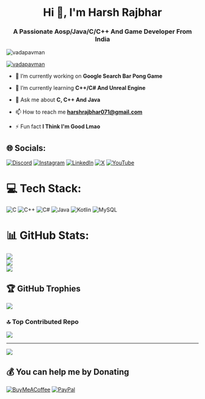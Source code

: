 <h1 align="center">Hi 👋, I'm Harsh Rajbhar</h1>
<h3 align="center">A Passionate Aosp/Java/C/C++ And Game Developer From India</h3>

<p align="left"> <img src="https://komarev.com/ghpvc/?username=vadapavman&label=Profile%20views&color=0e75b6&style=flat" alt="vadapavman" /> </p>

<p align="left"> <a href="https://github.com/ryo-ma/github-profile-trophy"><img src="https://github-profile-trophy.vercel.app/?username=vadapavman" alt="vadapavman" /></a> </p>

- 🔭 I’m currently working on **Google Search Bar Pong Game**

- 🌱 I’m currently learning **C++/C# And Unreal Engine**

- 💬 Ask me about **C, C++ And Java**

- 📫 How to reach me **harshrajbhar071@gmail.com**

- ⚡ Fun fact **I Think I'm Good Lmao**

## 🌐 Socials:
[![Discord](https://img.shields.io/badge/Discord-%237289DA.svg?logo=discord&logoColor=white)](https://discord.gg/https://discord.gg/3uBQ3ncV) [![Instagram](https://img.shields.io/badge/Instagram-%23E4405F.svg?logo=Instagram&logoColor=white)](https://instagram.com/https://www.instagram.com/harshrajbhar_56/profilecard/?igsh=cHp1NHhiY3cyOXp3) [![LinkedIn](https://img.shields.io/badge/LinkedIn-%230077B5.svg?logo=linkedin&logoColor=white)](https://linkedin.com/in/https://www.linkedin.com/in/harsh-rajbhar-2160a6336?utm_source=share&utm_campaign=share_via&utm_content=profile&utm_medium=android_app) [![X](https://img.shields.io/badge/X-black.svg?logo=X&logoColor=white)](https://x.com/https://x.com/ManVadapav?t=kSuQOtL8CLQl51AIkGJWGg&s=09) [![YouTube](https://img.shields.io/badge/YouTube-%23FF0000.svg?logo=YouTube&logoColor=white)](https://youtube.com/@https://youtube.com/@harshrajbhar?si=F6V6zAbuvYZ9lRZz) 

# 💻 Tech Stack:
![C](https://img.shields.io/badge/c-%2300599C.svg?style=flat&logo=c&logoColor=white) ![C++](https://img.shields.io/badge/c++-%2300599C.svg?style=flat&logo=c%2B%2B&logoColor=white) ![C#](https://img.shields.io/badge/c%23-%23239120.svg?style=flat&logo=csharp&logoColor=white) ![Java](https://img.shields.io/badge/java-%23ED8B00.svg?style=flat&logo=openjdk&logoColor=white) ![Kotlin](https://img.shields.io/badge/kotlin-%237F52FF.svg?style=flat&logo=kotlin&logoColor=white) ![MySQL](https://img.shields.io/badge/mysql-4479A1.svg?style=flat&logo=mysql&logoColor=white)
# 📊 GitHub Stats:
![](https://github-readme-stats.vercel.app/api?username=VadaPavMan&theme=holi&hide_border=false&include_all_commits=true&count_private=false)<br/>
![](https://github-readme-streak-stats.herokuapp.com/?user=VadaPavMan&theme=holi&hide_border=false)<br/>
![](https://github-readme-stats.vercel.app/api/top-langs/?username=VadaPavMan&theme=holi&hide_border=false&include_all_commits=true&count_private=false&layout=compact)

## 🏆 GitHub Trophies
![](https://github-profile-trophy.vercel.app/?username=VadaPavMan&theme=radical&no-frame=true&no-bg=false&margin-w=4)

### 🔝 Top Contributed Repo
![](https://github-contributor-stats.vercel.app/api?username=VadaPavMan&limit=5&theme=midnight-purple&combine_all_yearly_contributions=true)

---
[![](https://visitcount.itsvg.in/api?id=VadaPavMan&icon=5&color=12)](https://visitcount.itsvg.in)

  ## 💰 You can help me by Donating
  [![BuyMeACoffee](https://img.shields.io/badge/Buy%20Me%20a%20Coffee-ffdd00?style=for-the-badge&logo=buy-me-a-coffee&logoColor=black)](https://buymeacoffee.com/buymeacoffee.com/harshrajbhar) [![PayPal](https://img.shields.io/badge/PayPal-00457C?style=for-the-badge&logo=paypal&logoColor=white)](https://paypal.me/https://www.paypal.me/HarshRajbhar) 

  
<!-- Proudly created with GPRM ( https://gprm.itsvg.in ) -->
